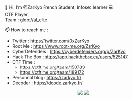 👋 Hi, I’m @ZarKyo 
  French Student, 
  Infosec learner 💻 <br />
  CTF Player <br />
  Team : glob://al_elite <br />
  
📫 How to reach me : 
- Twitter : https://twitter.com/0xZarKyo
- Root Me : https://www.root-me.org/ZarKyo
- CyberDefenders : https://cyberdefenders.org/p/ZarKyo
- Hack The Box : https://app.hackthebox.eu/users/525147
- CTF Time : 
  - https://ctftime.org/team/150783
  - https://ctftime.org/team/189172
- Personnal blog : https://zarkyo.fr/
- Decoder : https://dcode.zarkyo.fr/

<p align="center">
  <img src="https://github-readme-stats.vercel.app/api?username=ZarKyo&theme=onedark&show_icons=true&hide_border=true">
  <img src="https://github-readme-stats.vercel.app/api/top-langs/?username=ZarKyo&theme=onedark&layout=compact&hide_border=true">
</p>
